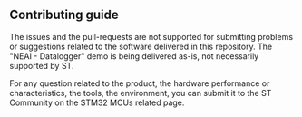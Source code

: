 
## Contributing guide

The issues and the pull-requests are not supported for submitting problems or suggestions related to the software delivered in this repository. The "NEAI - Datalogger" demo is being delivered as-is, not necessarily supported by ST.

For any question related to the product, the hardware performance or characteristics, the tools, the environment, you can submit it to the ST Community on the STM32 MCUs related page.
